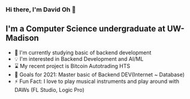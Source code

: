### Hi there, I'm David Oh 👋

<!--
**appleboy919/appleboy919** is a ✨ _special_ ✨ repository because its `README.md` (this file) appears on your GitHub profile.

Here are some ideas to get you started:

- 🔭 I’m currently working on ...
- 🌱 I’m currently learning ...
- 👯 I’m looking to collaborate on ...
- 🤔 I’m looking for help with ...
- 💬 Ask me about ...
- 📫 How to reach me: ...
- 😄 Pronouns: ...
- ⚡ Fun fact: ...
-->

## I'm a Computer Science undergraduate at UW-Madison

- 🌱 I'm currently studying basic of backend development
- 💡 I'm interested in Backend Development and AI/ML
- ⌛️ My recent project is Bitcoin Autotrading HTS
- 🎯 Goals for 2021: Master basic of Backend DEV(Internet ~ Database)
- ⚡️ Fun Fact: I love to play musical instruments and play around with DAWs (FL Studio, Logic Pro)
